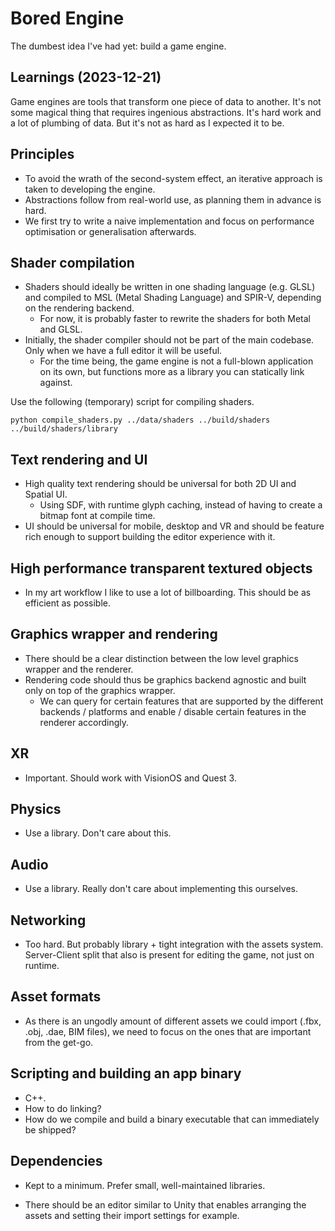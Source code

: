 # Bored Engine

The dumbest idea I've had yet: build a game engine. 

## Learnings (2023-12-21)
Game engines are tools that transform one piece of data to another.
It's not some magical thing that requires ingenious abstractions.
It's hard work and a lot of plumbing of data. But it's not as hard as I expected it to be. 

## Principles
- To avoid the wrath of the second-system effect, an iterative approach is taken to developing the engine. 
- Abstractions follow from real-world use, as planning them in advance is hard. 
- We first try to write a naive implementation and focus on performance optimisation or generalisation afterwards. 

## Shader compilation
- Shaders should ideally be written in one shading language (e.g. GLSL) and compiled to MSL (Metal Shading Language) and SPIR-V, depending on the rendering backend.
  - For now, it is probably faster to rewrite the shaders for both Metal and GLSL. 
- Initially, the shader compiler should not be part of the main codebase. Only when we have a full editor it will be useful. 
  - For the time being, the game engine is not a full-blown application on its own, but functions more as a library you can statically link against.

Use the following (temporary) script for compiling shaders. 

```shell
python compile_shaders.py ../data/shaders ../build/shaders ../build/shaders/library
```

## Text rendering and UI
- High quality text rendering should be universal for both 2D UI and Spatial UI.
  - Using SDF, with runtime glyph caching, instead of having to create a bitmap font at compile time.
- UI should be universal for mobile, desktop and VR and should be feature rich enough to support building the editor experience with it. 

## High performance transparent textured objects
- In my art workflow I like to use a lot of billboarding. This should be as efficient as possible. 

## Graphics wrapper and rendering
- There should be a clear distinction between the low level graphics wrapper and the renderer. 
- Rendering code should thus be graphics backend agnostic and built only on top of the graphics wrapper. 
  - We can query for certain features that are supported by the different backends / platforms and enable / disable certain features in the renderer accordingly.

## XR
- Important. Should work with VisionOS and Quest 3.

## Physics
- Use a library. Don't care about this.

## Audio
- Use a library. Really don't care about implementing this ourselves. 

## Networking
- Too hard. But probably library + tight integration with the assets system. Server-Client split that also is present for editing the game, not just on runtime. 

## Asset formats
- As there is an ungodly amount of different assets we could import (.fbx, .obj, .dae, BIM files), we need to focus on the ones that are important from the get-go. 

## Scripting and building an app binary
- C++. 
- How to do linking? 
- How do we compile and build a binary executable that can immediately be shipped?

## Dependencies
- Kept to a minimum. Prefer small, well-maintained libraries. 

- There should be an editor similar to Unity that enables arranging the assets and setting their import settings for example.